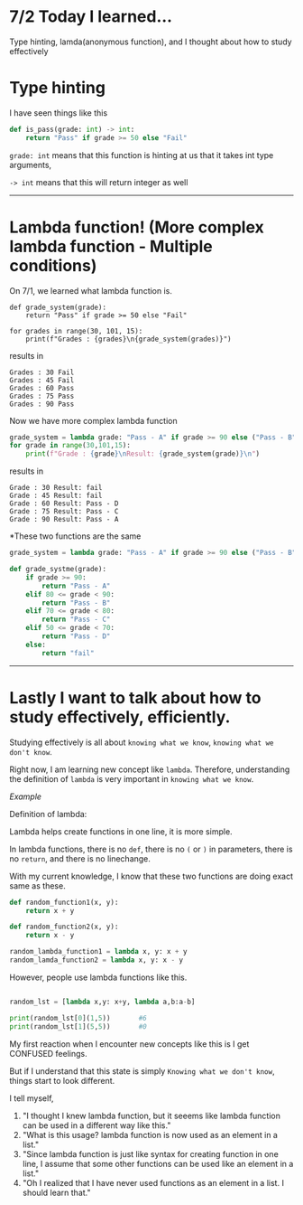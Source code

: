 
# 7/2 Today I learned...

Type hinting, lamda(anonymous function), and I thought about how to study effectively

# Type hinting

I have seen things like this
```py
def is_pass(grade: int) -> int:
    return "Pass" if grade >= 50 else "Fail"
```
`grade: int` means that this function is hinting at us that it takes int type arguments,

`-> int` means that this will return integer as well

---

# Lambda function! (More complex lambda function - Multiple conditions)

On 7/1, we learned what lambda function is.

```
def grade_system(grade):
    return "Pass" if grade >= 50 else "Fail"

for grades in range(30, 101, 15):
    print(f"Grades : {grades}\n{grade_system(grades)}")
```
results in

```
Grades : 30 Fail
Grades : 45 Fail
Grades : 60 Pass
Grades : 75 Pass
Grades : 90 Pass
```

Now we have more complex lambda function
```py
grade_system = lambda grade: "Pass - A" if grade >= 90 else ("Pass - B" if 80 <= grade < 90 else("Pass - C" if 70 <= grade < 80 else("Pass - D" if 50 <= grade < 70 else "fail")))
for grade in range(30,101,15):
    print(f"Grade : {grade}\nResult: {grade_system(grade)}\n")
```
results in
```
Grade : 30 Result: fail
Grade : 45 Result: fail
Grade : 60 Result: Pass - D
Grade : 75 Result: Pass - C
Grade : 90 Result: Pass - A
```

*These two functions are the same
```py
grade_system = lambda grade: "Pass - A" if grade >= 90 else ("Pass - B" if 80 <= grade < 90 else("Pass - C" if 70 <= grade < 80 else("Pass - D" if 50 <= grade < 70 else "fail")))

def grade_systme(grade):
    if grade >= 90:
        return "Pass - A"
    elif 80 <= grade < 90:
        return "Pass - B"
    elif 70 <= grade < 80:
        return "Pass - C"
    elif 50 <= grade < 70:
        return "Pass - D"
    else:
        return "fail"
```


---
# Lastly I want to talk about how to study effectively, efficiently.

Studying effectively is all about `knowing what we know`, `knowing what we don't know`.

Right now, I am learning new concept like `lambda`. Therefore, understanding the definition of `lambda` is very important in `knowing what we know`.

<em>Example</em>

Definition of lambda:

Lambda helps create functions in one line, it is more simple.

In lambda functions, there is no `def`, there is no `(` or `)` in parameters, there is no `return`, and there is no linechange. 

With my current knowledge, I know that these two functions are doing exact same as these.

```py
def random_function1(x, y):
    return x + y

def random_function2(x, y):
    return x - y
```

```py
random_lambda_function1 = lambda x, y: x + y
random_lamda_function2 = lambda x, y: x - y
```

However, people use lambda functions like this.

```py

random_lst = [lambda x,y: x+y, lambda a,b:a-b]

print(random_lst[0](1,5))       #6
print(random_lst[1](5,5))       #0

```

My first reaction when I encounter new concepts like this is I get CONFUSED feelings.

But if I understand that this state is simply `Knowing what we don't know`, things start to look different.

I tell myself,

1. "I thought I knew lambda function, but it seeems like lambda function  can be used in a different way like this."
2. "What is this usage? lambda function is now used as an element in a list."
3. "Since lambda function is just like syntax for creating function in one line, I assume that some other functions can be used like an element in a list."
4. "Oh I realized that I have never used functions as an element in a list. I should learn that."
```
